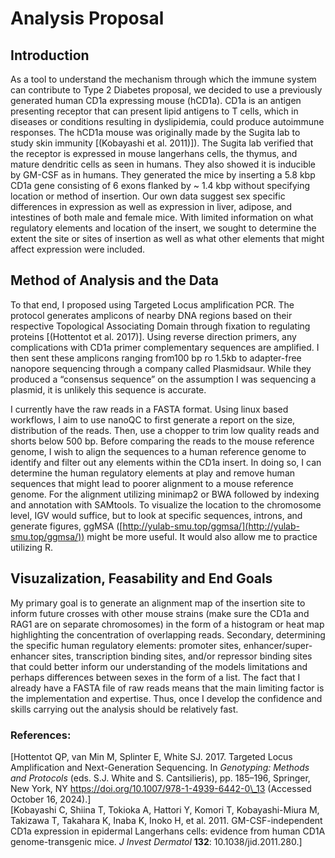 # Analysis Proposal

## Introduction

As a tool to understand the mechanism through which the immune system can contribute to Type 2 Diabetes proposal, we decided to use a previously generated human CD1a expressing mouse (hCD1a). CD1a is an antigen presenting receptor that can present lipid antigens to T cells, which in diseases or conditions resulting in dyslipidemia, could produce autoimmune responses.  The hCD1a mouse was originally made by  the Sugita lab to study skin immunity [(Kobayashi et al. 2011\)]). The Sugita lab verified that the receptor is expressed in mouse langerhans cells, the thymus, and mature dendritic cells as seen in humans. They also showed it is inducible by GM-CSF as in humans. They generated the mice by inserting a 5.8 kbp CD1a gene consisting of 6 exons flanked by \~ 1.4 kbp without specifying location or method of insertion. Our own data suggest sex specific differences in expression as well as expression in liver, adipose, and intestines of both male and female mice. With limited information on what regulatory elements and location of the insert, we sought to determine the extent the site or sites of insertion as well as what other elements that might affect expression were included.  

## Method of Analysis and the Data

To that end, I proposed using Targeted Locus amplification PCR. The protocol generates amplicons of nearby DNA regions based on their respective Topological Associating Domain through fixation to regulating proteins [(Hottentot et al. 2017\)]. Using reverse direction primers, any complications with CD1a primer complementary sequences are amplified. I then sent these amplicons ranging from100 bp ro 1.5kb to adapter-free nanopore sequencing through a company called Plasmidsaur. While they produced a “consensus sequence” on the assumption I was sequencing a plasmid, it is unlikely this sequence is accurate.  

I currently have the raw reads in a FASTA format. Using linux based workflows, I aim to use nanoQC to first generate a report on the size, distribution of the reads. Then, use a chopper to trim low quality reads and shorts below 500 bp. Before comparing the reads to the mouse reference genome, I wish to align the sequences to a human reference genome to identify and filter out any elements within the CD1a insert. In doing so, I can determine the human regulatory elements at play and remove human sequences that might lead to poorer alignment to a mouse reference genome. For the alignment utilizing minimap2 or BWA followed by indexing and annotation with SAMtools. To visualize the location to the chromosome level, IGV would suffice, but to look at specific sequences, introns, and generate figures, ggMSA ([http://yulab-smu.top/ggmsa/](http://yulab-smu.top/ggmsa/)) might be more useful. It would also allow me to practice utilizing R.  

## Visuzalization, Feasability and End Goals
My primary goal is to generate an alignment map of the insertion site to inform future crosses with other mouse strains (make sure the CD1a and RAG1 are on separate chromosomes) in the form of a histogram or heat map highlighting the concentration of overlapping reads. Secondary, determining the specific human regulatory elements: promoter sites, enhancer/super-enhancer sites, transcription binding sites, and/or repressor binding sites that could better inform our understanding of the models limitations and perhaps differences between sexes in the form of a list. The fact that I already have a FASTA file of raw reads means that the main limiting factor is the implementation and expertise. Thus, once I develop the confidence and skills carrying out the analysis should be relatively fast.

### References:

[Hottentot QP, van Min M, Splinter E, White SJ. 2017\. Targeted Locus Amplification and Next-Generation Sequencing. In *Genotyping: Methods and Protocols* (eds. S.J. White and S. Cantsilieris), pp. 185–196, Springer, New York, NY https://doi.org/10.1007/978-1-4939-6442-0\_13 (Accessed October 16, 2024).]  
[Kobayashi C, Shiina T, Tokioka A, Hattori Y, Komori T, Kobayashi-Miura M, Takizawa T, Takahara K, Inaba K, Inoko H, et al. 2011\. GM-CSF-independent CD1a expression in epidermal Langerhans cells: evidence from human CD1A genome-transgenic mice. *J Invest Dermatol* **132**: 10.1038/jid.2011.280.]


